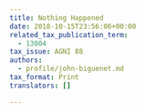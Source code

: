 ```yaml
---
title: Nothing Happened
date: 2018-10-15T23:56:06+00:00
related_tax_publication_term:
  - 13004
tax_issue: AGNI 88
authors:
  - profile/john-biguenet.md
tax_format: Print
translators: []

---
```

